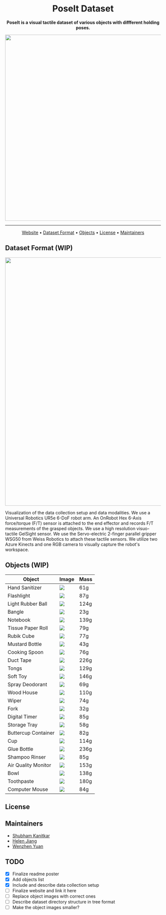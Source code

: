 <div align="center">

# PoseIt Dataset

**PoseIt is a visual tactile dataset of various objects with diffferent holding poses.**
  
<img src="https://github.com/CMURoboTouch/PoseIt/blob/main/figures/object_set.PNG" width="600px">
  
---
<p align="center">
<a href="https://www.google.com">Website</a> •
<a href="#dataset-format">Dataset Format</a> •
<a href="#objects">Objects</a> •
<a href="#license">License</a> •
<a href="#maintainers">Maintainers</a>
</p>

</div>

## Dataset Format (WIP)
<p align="center">
<img src="https://github.com/CMURoboTouch/PoseIt/blob/main/figures/data_modalities-1-1.png" width="800px"> 

</p>

Visualization of the data collection setup and data modalities. We use a Universal Robotics UR5e 6-DoF robot arm. An OnRobot Hex 6-Axis force/torque (F/T) sensor is attached to the end effector and records F/T measurements of the grasped objects. We use a high resolution visuo-tactile GelSight sensor. We use the Servo-electric 2-finger parallel gripper WSG50 from Weiss Robotics to attach these tactile sensors. We utilize two Azure Kinects and one RGB camera to visually capture the robot's workspace. 

## Objects (WIP)

| Object  | Image | Mass |
| ------------- | ------------- | ------------- |
| Hand Sanitizer  | ![](https://github.com/CMURoboTouch/PoseIt/blob/main/objects/IMG_20210209_102931.jpg)  | 61g |
| Flashlight  | ![](https://github.com/CMURoboTouch/PoseIt/blob/main/objects/IMG_20210209_102940.jpg)  | 87g |
| Light Rubber Ball  | ![](https://github.com/CMURoboTouch/PoseIt/blob/main/objects/IMG_20210209_102948.jpg)  | 124g |
| Bangle  | ![](https://github.com/CMURoboTouch/PoseIt/blob/main/objects/IMG_20210209_102957.jpg)  | 23g |
| Notebook | ![](https://github.com/CMURoboTouch/PoseIt/blob/main/objects/IMG_20210209_103005.jpg)  | 139g |
| Tissue Paper Roll  | ![](https://github.com/CMURoboTouch/PoseIt/blob/main/objects/IMG_20210209_103015.jpg)  | 79g |
| Rubik Cube  | ![](https://github.com/CMURoboTouch/PoseIt/blob/main/objects/IMG_20210209_102931.jpg)  | 77g |
| Mustard Bottle  | ![](https://github.com/CMURoboTouch/PoseIt/blob/main/objects/IMG_20210209_102931.jpg)  | 43g |
| Cooking Spoon  | ![](https://github.com/CMURoboTouch/PoseIt/blob/main/objects/IMG_20210209_104356.jpg)  | 76g |
| Duct Tape  | ![](https://github.com/CMURoboTouch/PoseIt/blob/main/objects/IMG_20210209_102931.jpg)  | 226g |
| Tongs  | ![](https://github.com/CMURoboTouch/PoseIt/blob/main/objects/IMG_20210209_102931.jpg)  | 129g |
| Soft Toy  | ![](https://github.com/CMURoboTouch/PoseIt/blob/main/objects/IMG_20210209_102931.jpg)  | 146g |
| Spray Deodorant  | ![](https://github.com/CMURoboTouch/PoseIt/blob/main/objects/IMG_20210209_102931.jpg)  | 69g |
| Wood House  | ![](https://github.com/CMURoboTouch/PoseIt/blob/main/objects/IMG_20210209_102931.jpg)  | 110g |
| Wiper  | ![](https://github.com/CMURoboTouch/PoseIt/blob/main/objects/IMG_20210209_104349.jpg)  | 74g |
| Fork  | ![](https://github.com/CMURoboTouch/PoseIt/blob/main/objects/IMG_20210209_102931.jpg)  | 32g |
| Digital Timer  | ![](https://github.com/CMURoboTouch/PoseIt/blob/main/objects/IMG_20210209_102931.jpg)  | 85g |
| Storage Tray  | ![](https://github.com/CMURoboTouch/PoseIt/blob/main/objects/IMG_20210209_104254.jpg)  | 58g |
| Buttercup Container  | ![](https://github.com/CMURoboTouch/PoseIt/blob/main/objects/IMG_20210209_104031.jpg)  | 82g |
| Cup  | ![](https://github.com/CMURoboTouch/PoseIt/blob/main/objects/IMG_20210209_102931.jpg)  | 114g |
| Glue Bottle  | ![](https://github.com/CMURoboTouch/PoseIt/blob/main/objects/IMG_20210209_104341.jpg)  | 236g |
| Shampoo Rinser  | ![](https://github.com/CMURoboTouch/PoseIt/blob/main/objects/IMG_20210209_102931.jpg)  | 85g |
| Air Quality Monitor  | ![](https://github.com/CMURoboTouch/PoseIt/blob/main/objects/IMG_20210209_102931.jpg)  | 153g |
| Bowl  | ![](https://github.com/CMURoboTouch/PoseIt/blob/main/objects/IMG_20210209_102931.jpg)  | 138g |
| Toothpaste  | ![](https://github.com/CMURoboTouch/PoseIt/blob/main/objects/IMG_20210209_102931.jpg)  | 180g |
| Computer Mouse  | ![](https://github.com/CMURoboTouch/PoseIt/blob/main/objects/IMG_20210209_102931.jpg)  | 84g |

## License

## Maintainers
- [Shubham Kanitkar](skanitka@andrew.cmu.edu)
- [Helen Jiang](helenjia@andrew.cmu.edu)
- [Wenzhen Yuan](wenzheny@andrew.cmu.edu)

## TODO
- [x] Finalize readme poster
- [x] Add objects list
- [x] Include and describe data collection setup   
- [ ] Finalize website and link it here
- [ ] Replace object images with correct ones
- [ ] Describe dataset directory structure in tree format
- [ ] Make the object images smaller?
